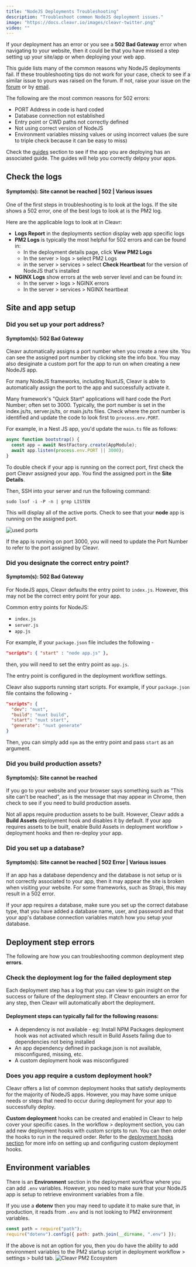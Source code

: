 ```yaml
---
title: "NodeJS Deployments Troubleshooting"
description: "Troubleshoot common NodeJS deployment issues."
image: "https://docs.cleavr.io/images/cleavr-twitter.png"
video: ""
---
```


If your deployment has an error or you see a **502 Bad Gateway** error when navigating to your website, then it could be that
you have missed a step setting up your site/app or when deploying your web app.

<base-info>
This guide lists many of the common reasons why NodeJS deployments fail. If these troubleshooting tips do not work for 
your case, check to see if a similar issue to yours was raised on the forum. If not, raise your 
issue on the <a href="https://forum.cleavr.io/">forum</a> or by <a href="mailto:hello@cleavr.io">email</a>. 
</base-info>

The following are the most common reasons for 502 errors:

- PORT Address in code is hard coded
- Database connection not established
- Entry point or CWD paths not correctly defined
- Not using correct version of NodeJS
- Environment variables missing values or using incorrect values (be sure to triple check because it can be easy to miss)

<base-point>
Check the <a href="/guides">guides</a> section to see if the app you are deploying has an associated guide. The guides will help you
correctly delpoy your apps. 
</base-point>

## Check the logs

#### Symptom(s): Site cannot be reached | 502 | Various issues

One of the first steps in troubleshooting is to look at the logs. If the site shows a 502 error, one of the best logs to look at is the PM2 log.

Here are the applicable logs to look at in Cleavr:

- **Logs Report** in the deployments section display web app specific logs
- **PM2 Logs** is typically the most helpful for 502 errors and can be found in:
  - In the deployment details page, click **View PM2 Logs**
  - In the server > logs > select PM2 Logs
  - in the server > services > select **Check Heartbeat** for the version of NodeJS that's installed
- **NGINX Logs** show errors at the web server level and can be found in:
  - In the server > logs > NGINX errors
  - In the server > services > NGINX heartbeat

## Site and app setup

### Did you set up your port address?

#### Symptom(s): 502 Bad Gateway

Cleavr automatically assigns a port number when you create a new site. You can see the assigned port number by clicking site the info box. You may also desiginate a custom port for the app to run on when creating a new NodeJS app.

For many NodeJS frameworks, including NuxtJS, Cleavr is able to automatically assign the port to the app and successfully activate it.

Many framework's "Quick Start" applications will hard code the Port Number; often set to 3000. Typically, the port number is set in the index.js/ts,
server.js/ts, or main.js/ts files. Check where the port number is identified and update the code to look first to `process.env.PORT`.

For example, in a Nest JS app, you'd update the `main.ts` file as follows:

```typescript
async function bootstrap() {
  const app = await NestFactory.create(AppModule);
  await app.listen(process.env.PORT || 3000);
}
```

To double check if your app is running on the correct port, first check the port Cleavr assigned your app. You find the assigned port in the **Site Details**.

Then, SSH into your server and run the following command:

```bashscript
sudo lsof -i -P -n | grep LISTEN
```

This will display all of the active ports. Check to see that your **node** app is running on the assigned port.

![used ports](/images/used-ports.png)

If the app is running on port 3000, you will need to update the Port Number to refer to the port assigned by Cleavr.

### Did you designate the correct entry point?

#### Symptom(s): 502 Bad Gateway

For NodeJS apps, Cleavr defaults the entry point to `index.js`. However, this may not be the correct entry point for your app.

Common entry points for NodeJS:

- `index.js`
- `server.js`
- `app.js`

For example, if your `package.json` file includes the following -

```json
"scripts": { "start" : "node app.js" },
```

then, you will need to set the entry point as `app.js`.

The entry point is configured in the deployment workflow settings.

Cleavr also supports running start scripts. For example, if your `package.json` file contains the following -

```json
"scripts": {
  "dev": "nuxt",
  "build": "nuxt build",
  "start": "nuxt start",
  "generate": "nuxt generate"
}
```

Then, you can simply add `npm` as the entry point and pass `start` as an argument.

### Did you build production assets?

#### Symptom(s): Site cannot be reached

If you go to your website and your browser says something such as "This site can't be reached", as is the message that may
appear in Chrome, then check to see if you need to build production assets.

Not all apps require production assets to be built. However, Cleavr adds a **Build Assets** deployment hook and disables
it by default. If your app requires assets to be built, enable Build Assets in deployment workflow > deployment hooks and then re-deploy your app.

### Did you set up a database?

#### Symptom(s): Site cannot be reached | 502 Error | Various issues

If an app has a database dependency and the database is not setup or is not correctly associated to your app, then it may
appear the site is broken when visiting your website. For some frameworks, such as Strapi, this may result in a 502 error.

If your app requires a database, make sure you set up the correct database type, that you have added a database name, user,
and password and that your app's database connection variables match how you setup your database.

## Deployment step errors

The following are how you can troubleshooting common deployment step **errors**.

### Check the deployment log for the failed deployment step

Each deployment step has a log that you can view to gain insight on the success or failure of the deployment step.
If Cleavr encounters an error for any step, then Cleavr will automatically abort the deployment.

#### Deployment steps can typically fail for the following reasons:

- A dependency is not available - eg: Install NPM Packages deployment hook was not activated which result in Build Assets failing due to dependencies not being installed
- An app dependency defined in package.json is not available, misconfigured, missing, etc.
- A custom deployment hook was misconfigured

### Does you app require a custom deployment hook?

Cleavr offers a list of common deployment hooks that satisfy deployments for the majority of NodeJS apps. However, you may
have some unique needs or steps that need to occur during deployment for your app to successfully deploy.

**Custom deployment** hooks can be created and enabled in Cleavr to help cover your specific cases. In the workflow > deployment
section, you can add new deployment hooks with custom scripts to run. You can then order the hooks to run in the required order.
Refer to the [deployment hooks section](/deployment-hooks) for more info on setting up and configuring custom deployment hooks.

## Environment variables

There is an **Environment** section in the deployment workflow where you can add `.env` variables. However, you need to make sure that your NodeJS app is setup to
retrieve environment variables from a file.

If you use a **dotenv** then you may need to update it to make sure that, in production, it reads from `.env` and is not looking to PM2 environment variables.

```javascript
const path = require("path");
require("dotenv").config({ path: path.join(__dirname, ".env") });
```

If the above is not an option for you, then you do have the ability to add environment variables to the PM2 startup script in deployment workflow > settings > build tab.
![Cleavr PM2 Ecosystem](/images/deployment/cleavr-pm2-ecosystem.png)
